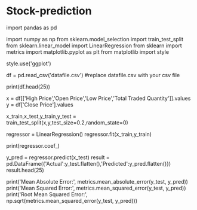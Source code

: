 # Stock-prediction

  import pandas as pd

  import numpy as np
  from sklearn.model_selection import train_test_split
  from sklearn.linear_model import LinearRegression
  from sklearn import metrics
  import matplotlib.pyplot as plt
  from matplotlib import style

  style.use('ggplot')

  df = pd.read_csv('datafile.csv')
  #replace datafile.csv with your csv file

  print(df.head(25))

  x = df[['High Price','Open Price','Low Price','Total Traded Quantity']].values
  y = df['Close Price'].values

  x_train,x_test,y_train,y_test = train_test_split(x,y,test_size=0.2,random_state=0)

  regressor = LinearRegression()
  regressor.fit(x_train,y_train)

  print(regressor.coef_)

  y_pred = regressor.predict(x_test)
  result = pd.DataFrame({'Actual':y_test.flatten(),'Predicted':y_pred.flatten()})
  result.head(25)

  print('Mean Absolute Error:', metrics.mean_absolute_error(y_test, y_pred))
  print('Mean Squared Error:', metrics.mean_squared_error(y_test, y_pred))
  print('Root Mean Squared Error:', np.sqrt(metrics.mean_squared_error(y_test, y_pred)))
  
